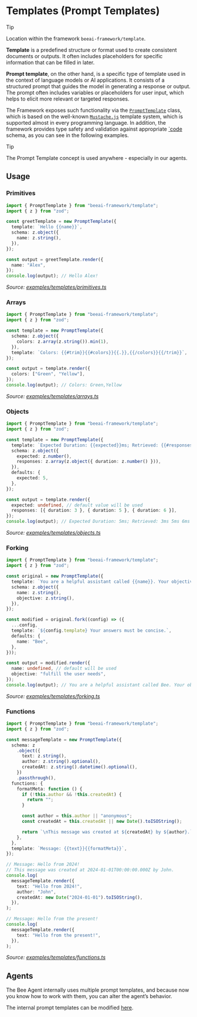 # Templates (Prompt Templates)

> [!TIP]
>
> Location within the framework `beeai-framework/template`.

**Template** is a predefined structure or format used to create consistent documents or outputs. It often includes placeholders for specific information that can be filled in later.

**Prompt template**, on the other hand, is a specific type of template used in the context of language models or AI applications.
It consists of a structured prompt that guides the model in generating a response or output. The prompt often includes variables or placeholders for user input, which helps to elicit more relevant or targeted responses.

The Framework exposes such functionality via the [`PromptTemplate`](/typescript/src/template.ts) class, which is based on the well-known [`Mustache.js`](https://github.com/janl/mustache.js) template system, which is supported almost in every programming language.
In addition, the framework provides type safety and validation against appropriate [`code](https://zod.dev/) schema, as you can see in the following examples.

> [!TIP]
>
> The Prompt Template concept is used anywhere - especially in our agents.

## Usage

### Primitives

<!-- embedme examples/templates/primitives.ts -->

```ts
import { PromptTemplate } from "beeai-framework/template";
import { z } from "zod";

const greetTemplate = new PromptTemplate({
  template: `Hello {{name}}`,
  schema: z.object({
    name: z.string(),
  }),
});

const output = greetTemplate.render({
  name: "Alex",
});
console.log(output); // Hello Alex!
```

_Source: [examples/templates/primitives.ts](/typescript/examples/templates/primitives.ts)_

### Arrays

<!-- embedme examples/templates/arrays.ts -->

```ts
import { PromptTemplate } from "beeai-framework/template";
import { z } from "zod";

const template = new PromptTemplate({
  schema: z.object({
    colors: z.array(z.string()).min(1),
  }),
  template: `Colors: {{#trim}}{{#colors}}{{.}},{{/colors}}{{/trim}}`,
});

const output = template.render({
  colors: ["Green", "Yellow"],
});
console.log(output); // Colors: Green,Yellow
```

_Source: [examples/templates/arrays.ts](/typescript/examples/templates/arrays.ts)_

### Objects

<!-- embedme examples/templates/objects.ts -->

```ts
import { PromptTemplate } from "beeai-framework/template";
import { z } from "zod";

const template = new PromptTemplate({
  template: `Expected Duration: {{expected}}ms; Retrieved: {{#responses}}{{duration}}ms {{/responses}}`,
  schema: z.object({
    expected: z.number(),
    responses: z.array(z.object({ duration: z.number() })),
  }),
  defaults: {
    expected: 5,
  },
});

const output = template.render({
  expected: undefined, // default value will be used
  responses: [{ duration: 3 }, { duration: 5 }, { duration: 6 }],
});
console.log(output); // Expected Duration: 5ms; Retrieved: 3ms 5ms 6ms
```

_Source: [examples/templates/objects.ts](/typescript/examples/templates/objects.ts)_

### Forking

<!-- embedme examples/templates/forking.ts -->

```ts
import { PromptTemplate } from "beeai-framework/template";
import { z } from "zod";

const original = new PromptTemplate({
  template: `You are a helpful assistant called {{name}}. Your objective is to {{objective}}.`,
  schema: z.object({
    name: z.string(),
    objective: z.string(),
  }),
});

const modified = original.fork((config) => ({
  ...config,
  template: `${config.template} Your answers must be concise.`,
  defaults: {
    name: "Bee",
  },
}));

const output = modified.render({
  name: undefined, // default will be used
  objective: "fulfill the user needs",
});
console.log(output); // You are a helpful assistant called Bee. Your objective is to fulfill the user needs. Your answers must be concise.
```

_Source: [examples/templates/forking.ts](/typescript/examples/templates/forking.ts)_

### Functions

<!-- embedme examples/templates/functions.ts -->

```ts
import { PromptTemplate } from "beeai-framework/template";
import { z } from "zod";

const messageTemplate = new PromptTemplate({
  schema: z
    .object({
      text: z.string(),
      author: z.string().optional(),
      createdAt: z.string().datetime().optional(),
    })
    .passthrough(),
  functions: {
    formatMeta: function () {
      if (!this.author && !this.createdAt) {
        return "";
      }

      const author = this.author || "anonymous";
      const createdAt = this.createdAt || new Date().toISOString();

      return `\nThis message was created at ${createdAt} by ${author}.`;
    },
  },
  template: `Message: {{text}}{{formatMeta}}`,
});

// Message: Hello from 2024!
// This message was created at 2024-01-01T00:00:00.000Z by John.
console.log(
  messageTemplate.render({
    text: "Hello from 2024!",
    author: "John",
    createdAt: new Date("2024-01-01").toISOString(),
  }),
);

// Message: Hello from the present!
console.log(
  messageTemplate.render({
    text: "Hello from the present!",
  }),
);
```

_Source: [examples/templates/functions.ts](/typescript/examples/templates/functions.ts)_

## Agents

The Bee Agent internally uses multiple prompt templates, and because now you know how to work with them, you can alter the agent’s behavior.

The internal prompt templates can be modified [here](/typescript/examples/agents/bee_advanced.ts).
